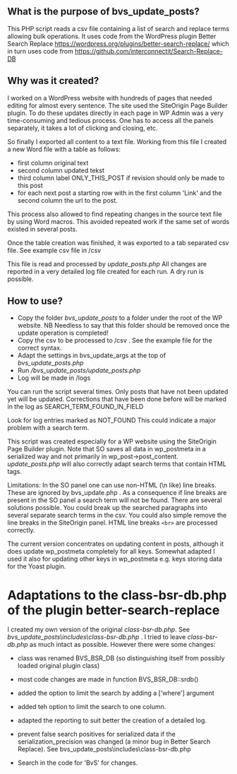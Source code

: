 ## What is the purpose of bvs_update_posts?

This PHP script reads a csv file containing a list of search and replace terms allowing bulk operations. It uses code from the WordPress plugin Better Search Replace https://wordpress.org/plugins/better-search-replace/ which in turn uses code from 
https://github.com/interconnectit/Search-Replace-DB

## Why was it created?

I worked on a WordPress website with hundreds of pages  that needed editing for almost every sentence. The site used the SiteOrigin Page Builder plugin.
To do these updates directly in each page in WP Admin was a very time-consuming and tedious process. One has to access all the panels separately, it takes a lot of clicking and closing, etc.

So finally I exported all content to a text file. Working from this file I created a new Word file with a table as follows:

* first column original text
* second column updated tekst
* third column label ONLY_THIS_POST if revision should only be made to this post
* for each next post a starting row with in the first column 'Link' and the second column the url to the post.

This process also allowed to find repeating changes in the source text file by using Word macros. This avoided repeated work if the same set of words existed in several posts. 

Once the table creation was finished, it was exported to a tab separated csv file. See example csv file in /csv 

This file is read and processed by *update_posts.php* All changes are reported in a very detailed log file created for each run. A dry run is possible.

## How to use?

* Copy the folder *bvs_update_posts* to a folder under the root of the WP website. NB Needless to say that this folder should be removed once the update operation is completed!
* Copy the csv to be processed to /csv . See the example file for the correct syntax.
* Adapt the settings in bvs_update_args at the top of *bvs_update_posts.php*
* Run */bvs_update_posts/update_posts.php*
* Log will be made in /logs

You can run the script several times. Only posts that have not been updated yet will be updated. Corrections that have been done before will be marked in the log as SEARCH_TERM_FOUND_IN_FIELD

Look for log entries marked as NOT_FOUND This could indicate a major problem with a search term.

This script was created especially for a WP website using the SiteOrigin Page Builder plugin. Note that SO saves all data in wp_postmeta in a serialized way and not primarily in wp_post->post_content. *update_posts.php* will also correctly adapt search terms that contain HTML tags. 

Limitations: In the SO panel one can use non-HTML (\n like) line breaks. These are ignored by bvs_update.php . As a consequence if line breaks are present in the SO panel a search term will not be found. There are several solutions possible. You could break up the searched paragraphs into several separate search terms in the csv. You could also simple remove the line breaks in the SiteOrigin panel. HTML line breaks `<br>` are processed correctly.

The current version concentrates on updating content in posts, although  it does update wp_postmeta completely for all keys. Somewhat adapted I used it also for updating other keys in wp_postmeta e.g. keys storing  data for the Yoast plugin.

# Adaptations to the class-bsr-db.php  of the plugin better-search-replace

I created my own version of the original *class-bsr-db.php*. See *bvs_update_posts\includes\class-bsr-db.php* . I tried to leave *class-bsr-db.php* as much intact as possible. However there were some changes:

* class was renamed BVS_BSR_DB (so distinguishing itself  from possibly loaded original  plugin class)
* most code changes are made in function BVS_BSR_DB::srdb()
* added the option to limit the search by adding a ['where'] argument 
* added teh option to limit the search to one column.
* adapted the reporting to suit better the creation of a detailed log.
* prevent false search positives for serialized data if the serialization_precision was changed (a minor bug in Better Search Replace). See bvs_update_posts\includes\class-bsr-db.php  

* Search in the code for 'BvS' for changes.
